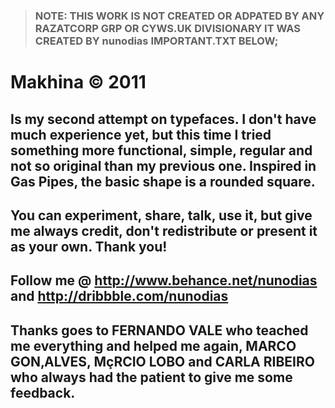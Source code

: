 > ### NOTE: THIS WORK IS NOT CREATED OR ADPATED BY ANY RAZATCORP GRP OR CYWS.UK DIVISIONARY IT WAS CREATED BY nunodias IMPORTANT.TXT BELOW;
# Makhina © 2011

## Is my second attempt on typefaces. I don't have much experience yet, but this time I tried something more functional, simple, regular and not so original than my previous one. Inspired in Gas Pipes, the basic shape is a rounded square.
## You can experiment, share, talk, use it, but give me always credit, don't redistribute or present it as your own. Thank you! 
## Follow me @ http://www.behance.net/nunodias and http://dribbble.com/nunodias
## Thanks goes to FERNANDO VALE who teached me everything and helped me again, MARCO GON‚ALVES, MçRCIO LOBO and CARLA RIBEIRO who always had the patient to give me some feedback.
